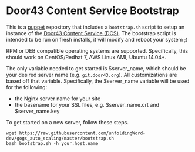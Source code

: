 # Door43 Content Service Bootstrap

This is a [puppet](https://puppet.com) repository that includes a `bootstrap.sh` script to setup an instance of the [Door43 Content Service (DCS)](https://github.com/unfoldingWord-dev/gogs).  The bootstrap script is intended to be run on fresh installs, it will modify and reboot your system ;)

RPM or DEB compatible operating systems are supported.  Specifically, this should work on CentOS/Redhat 7, AWS Linux AMI, Ubuntu 14.04+.

The only variable needed to get started is $server_name, which should be your desired server name (e.g. `git.door43.org`).  All customizations are based off that variable.  Specifically, the $server_name variable will be used for the following:
 * the Nginx server name for your site
 * the basename for your SSL files, e.g. $server_name.crt and $server_name.key

To get started on a new server, follow these steps.

    wget https://raw.githubusercontent.com/unfoldingWord-dev/gogs_auto_scaling/master/bootstrap.sh
    bash bootstrap.sh -h your.host.name

